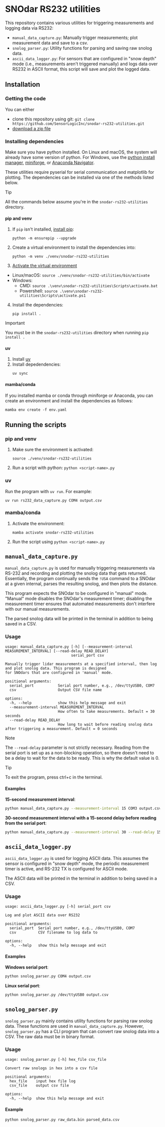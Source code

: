 # SNOdar RS232 utilities

This repository contains various utilities for triggering measurements and logging data via RS232:

- `manual_data_capture.py`: Manually trigger measurements; plot measurement data and save to a csv.
- `snolog_parser.py`: Utility functions for parsing and saving raw snolog data.
- `ascii_data_logger.py`: For sensors that are configured in "snow depth" mode (i.e., measurements aren't triggered manually) and logs data over RS232 in ASCII format, this script will save and plot the logged data.

## Installation

### Getting the code

You can either
- clone this repository using git: `git clone https://github.com/SensorLogicInc/snodar-rs232-utilities.git`
- [download a zip file](https://github.com/SensorLogicInc/snodar-rs232-utilities/archive/refs/heads/main.zip)

### Installing dependencies

Make sure you have python installed. On Linux and macOS, the system will already have some version of python. For Windows, use the [python install manager](https://www.python.org/downloads/release/pymanager-250b9/), [miniforge](https://github.com/conda-forge/miniforge), or [Anaconda Navigator](https://www.anaconda.com/download/success).

These utilities require pyserial for serial communication and matplotlib for plotting. The dependencies can be installed via one of the methods listed below.

> [!TIP]
> All the commands below assume you're in the `snodar-rs232-utilities` directory.

#### pip and venv

1. If `pip` isn't installed, [install pip](https://pip.pypa.io/en/stable/installation/):
   ```
   python -m ensurepip --upgrade
   ```
2. Create a virtual environment to install the dependencies into:
   ```
   python -m venv ./venv/snodar-rs232-utilities
   ```
3. [Activate the virtual environment](https://docs.python.org/3/library/venv.html#how-venvs-work)

- Linux/macOS: `source ./venv/snodar-rs232-utilities/bin/activate`
- Windows:
  - CMD: `source .\venv\snodar-rs232-utilities\Scripts\activate.bat`
  - Powershell: `source .\venv\snodar-rs232-utilities\Scripts\activate.ps1`

4. Install the dependencies:
   ```
   pip install .
   ```
   
> [!IMPORTANT]
> You must be in the `snodar-rs232-utilities` directory when running `pip install .`

#### uv

1. Install [uv](https://docs.astral.sh/uv/getting-started/installation/)
2. Install depedendencies:
   ```
   uv sync
   ```

#### mamba/conda

If you installed mamba or conda through miniforge or Anaconda, you can create an environment and install the dependencies as follows:

```
mamba env create -f env.yaml
```

## Running the scripts

### pip and venv

1. Make sure the environment is activated:
   ```
   source ./venv/snodar-rs232-utilities
   ```
2. Run a script with python: `python <script-name>.py`

### uv

Run the program with `uv run`. For example:

```
uv run rs232_data_capture.py COM4 output.csv
```

### mamba/conda

1. Activate the environment:
   ```
   mamba activate snodar-rs232-utilities
   ```
2. Run the script using `python <script-name>.py`

## `manual_data_capture.py`

`manual_data_capture.py` is used for manually triggering measurements via RS-232 and recording and plotting the snolog data that gets returned. Essentially, the program continually sends the `!USA` command to a SNOdar at a given internal, parses the resulting snolog, and then plots the distance.

This program expects the SNOdar to be configured in "manual" mode. "Manual" mode disables the SNOdar's measurement timer; disabling the measurement timer ensures that automated measurements don't interfere with our manual measurements.

The parsed snolog data will be printed in the terminal in addition to being saved in a CSV.

### Usage

```
usage: manual_data_capture.py [-h] [--measurement-interval MEASUREMENT_INTERVAL] [--read-delay READ_DELAY]
                              serial_port csv

Manually trigger lidar measurements at a specified interval, then log and plot snolog data. This program is designed
for SNOdars that are configured in 'manual' mode.

positional arguments:
  serial_port           Serial port number, e.g., /dev/ttyUSB0, COM7
  csv                   Output CSV file name

options:
  -h, --help            show this help message and exit
  --measurement-interval MEASUREMENT_INTERVAL
                        How often to take measurements. Default = 30 seconds
  --read-delay READ_DELAY
                        How long to wait before reading snolog data after triggering a measurement. Default = 0 seconds
```

> [!NOTE]
> The `--read-delay` parameter is  not strictly necessary. Reading from the serial port is set up as a non-blocking operation, so there doesn't need to be a delay to wait for the data to be ready. This is why the default value is 0.

> [!TIP]
> To exit the program, press ctrl+c in the terminal.

#### Examples

**15-second measurement interval**:
```bash
python manual_data_capture.py --measurement-interval 15 COM3 output.csv
```

**30-second measurement interval with a 15-second delay before reading from the serial port**:
```bash
python manual_data_capture.py --measurement-interval 30 --read-delay 15 /dev/ttyUSB0 output.csv
```


## `ascii_data_logger.py`

`ascii_data_logger.py` is used for logging ASCII data. This assumes the sensor is configured in "snow depth" mode, the periodic measurement timer is active, and RS-232 TX is configured for ASCII mode.

The ASCII data will be printed in the terminal in addition to being saved in a CSV.

### Usage

```
usage: ascii_data_logger.py [-h] serial_port csv

Log and plot ASCII data over RS232

positional arguments:
  serial_port  Serial port number, e.g., /dev/ttyUSB0, COM7
  csv          CSV filename to log data to

options:
  -h, --help   show this help message and exit
```

#### Examples
**Windows serial port**:
```bash
python snolog_parser.py COM4 output.csv
```

**Linux serial port**:
```bash
python snolog_parser.py /dev/ttyUSB0 output.csv
```

## `snolog_parser.py`

`snolog_parser.py` mainly contains utility functions for parsing raw snolog data. These functions are used in `manual_data_capture.py`. However, `snolog_parser.py` has a CLI program that can convert raw snolog data into a CSV. The raw data must be in binary format.

### Usage

```
usage: snolog_parser.py [-h] hex_file csv_file

Convert raw snologs in hex into a csv file

positional arguments:
  hex_file    input hex file log
  csv_file    output csv file

options:
  -h, --help  show this help message and exit
```

#### Example
```bash
python snolog_parser.py raw_data.bin parsed_data.csv
```
